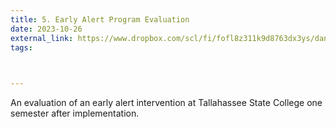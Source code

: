 ```yaml
---
title: 5. Early Alert Program Evaluation
date: 2023-10-26
external_link: https://www.dropbox.com/scl/fi/fofl8z311k9d8763dx3ys/dan-beugnet-pathways-evaluation-report-2022.pdf?rlkey=gd2v4ain1obyq9btgtr9c3mhp&st=5ooiwdcs&dl=0
tags:
  


---
```


An evaluation of an early alert intervention at Tallahassee State College one semester after implementation.

<!--more-->
